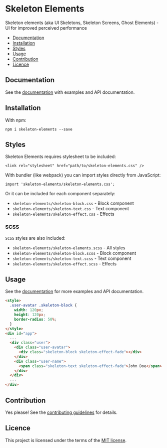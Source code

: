 # Skeleton Elements

Skeleton elements (aka UI Skeletons, Skeleton Screens, Ghost Elements) - UI for improved perceived performance

- [Documentation](#documentation)
- [Installation](#installation)
- [Styles](#styles)
- [Usage](#usage)
- [Contribution](#contribution)
- [Licence](#licence)

## Documentation

See the [documentation](https://skeleton-elements.dev/) with examples and API documentation.

## Installation

With npm:

```
npm i skeleton-elements --save
```

## Styles

Skeleton Elements requires stylesheet to be included:

```
<link rel="stylesheet" href="path/to/skeleton-elements.css" />
```

With bundler (like webpack) you can import styles directly from JavaScript:

```
import 'skeleton-elements/skeleton-elements.css';
```

Or it can be included for each component separately:

- `skeleton-elements/skeleton-block.css` - Block component
- `skeleton-elements/skeleton-text.css` - Text component
- `skeleton-elements/skeleton-effect.css` - Effects

### SCSS

`SCSS` styles are also included:

- `skeleton-elements/skeleton-elements.scss` - All styles
- `skeleton-elements/skeleton-block.scss` - Block component
- `skeleton-elements/skeleton-text.scss` - Text component
- `skeleton-elements/skeleton-effect.scss` - Effects

## Usage

See the [documentation](https://skeleton-elements.dev) for more examples and API documentation.

```html
<style>
  .user-avatar .skeleton-block {
    width: 120px;
    height: 120px;
    border-radius: 50%;
  }
</style>
<div id="app">
  ...
  <div class="user">
    <div class="user-avatar">
      <div class="skeleton-block skeleton-effect-fade"></div>
    </div>
    <div class="user-name">
      <span class="skeleton-text skeleton-effect-fade">John Doe</span>
    </div>
  </div>
  ...
</div>
```

## Contribution

Yes please! See the [contributing guidelines](https://github.com/nolimits4web/skeleton-elements/blob/master/CONTRIBUTING.md) for details.

## Licence

This project is licensed under the terms of the [MIT license](https://github.com/nolimits4web/skeleton-elements/blob/master/LICENSE).
